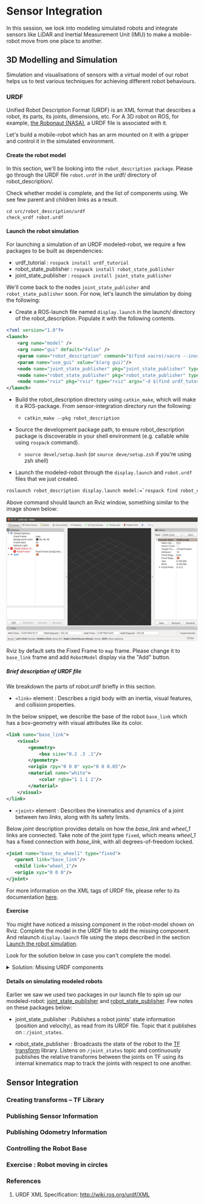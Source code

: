 # Sensor Integration

In this session, we look into modeling simulated robots and integrate
sensors like LiDAR and Inertial Measurement Unit (IMU) to make a mobile-robot
move from one place to another.

## 3D Modelling and Simulation

Simulation and visualisations of sensors with a virtual model of our robot helps
us to test various techniques for achieving different robot behaviours.

### URDF

Unified Robot Description Format (URDF) is an XML format that describes a robot,
its parts, its joints, dimensions, etc. For A 3D robot on ROS, for example,
[the Robonaut (NASA)](https://github.com/gkjohnson/nasa-urdf-robots), a URDF
file is associated with it.

Let's build a mobile-robot which has an arm
mounted on it with a gripper and control it in the simulated environment.

#### Create the robot model

In this section, we'll be looking into the `robot_description package`. Please go
through the URDF file `robot.urdf` in the urdf/ directory of robot_description/.

Check whether model is complete, and the list of components using. We see few
parent and children links as a result.

```
cd src/robot_description/urdf
check_urdf robot.urdf
```

#### Launch the robot simulation

For launching a simulation of an URDF modeled-robot, we require a few
packages to be built as dependencies:

* urdf_tutorial : `rospack install urdf_tutorial`
* robot_state_publisher : `rospack install robot_state_publisher`
* joint_state_publisher : `rospack install joint_state_publisher`

We'll come back to the nodes `joint_state_publisher` and `robot_state_publisher`
soon. For now, let's launch the simulation by doing the following:

* Create a ROS-launch file named `display.launch` in the launch/ directory of the
robot_description. Populate it with the following contents.

```XML
<?xml version="1.0"?>
<launch>
	<arg name="model" />
	<arg name="gui" default="False" />
	<param name="robot_description" command="$(find xacro)/xacro --inorder $(arg model)" />
	<param name="use_gui" value="$(arg gui)"/>
	<node name="joint_state_publisher" pkg="joint_state_publisher" type="joint_state_publisher" />
	<node name="robot_state_publisher" pkg="robot_state_publisher" type="robot_state_publisher" />
	<node name="rviz" pkg="rviz" type="rviz" args="-d $(find urdf_tutorial)/urdf.rviz" />
</launch>
```

* Build the robot_description directory using `catkin_make`, which will make it
a ROS-package. From sensor-integration directory run the following:
    * `catkin_make --pkg robot_description`

* Source the development package path, to ensure robot_description package is
discoverable in your shell environment (e.g. callable while using `rospack` command).
    * `source devel/setup.bash` (or `source deve/setup.zsh` if you're using zsh shell)

* Launch the modeled-robot through the `display.launch` and `robot.urdf` files that we just created.
```bash
roslaunch robot_description display.launch model:=`rospack find robot_description`/urdf/robot.urdf use_gui:=true
```

Above command should launch an Rviz window, something similar to the image shown
below:

![rviz_window](./resources/images/rviz_launch.png)

Rviz by default sets the Fixed Frame to `map` frame. Please change it to
`base_link` frame and add `RobotModel` display via the "Add" button.


##### Brief description of URDF file

We breakdown the parts of robot.urdf briefly in this section.

* `<link>` element : Describes a rigid body with an inertia, visual features,
and collision properties.

In the below snippet, we describe the base of the
robot `base_link` which has a box-geometry with visual attributes like its color.

```XML
<link name="base_link">
	<visual>
		<geometry>
			<box size="0.2 .3 .1"/>
		</geometry>
		<origin rpy="0 0 0" xyz="0 0 0.05"/>
		<material name="white">
			<color rgba="1 1 1 1"/>
		</material>
	</visual>
</link>
```

* `<joint>` element : Describes the kinematics and dynamics of a joint between
two _links_, along with its safety limits.

Below _joint_ description provides details on how the *base_link* and *wheel_1*
links are connected. Take note of the joint type `fixed`, which means *wheel_1*
has a fixed connection with *base_link*, with all degrees-of-freedom locked.

 ```XML
<joint name="base_to_wheel1" type="fixed">
	<parent link="base_link"/>
	<child link="wheel_1"/>
	<origin xyz="0 0 0"/>
</joint>
 ```

For more information on the XML tags of URDF file, please refer to its
documentation [here](http://wiki.ros.org/urdf/XML).


#### Exercise

You might have noticed a missing component in the robot-model shown on Rviz.
Complete the model in the URDF file to add the missing component. And relaunch
`display.launch` file using the steps described in the section
[Launch the robot simulation](#launch-the-robot-simulation).

Look for the solution below in case you can't complete the model.

<details>
<summary>Solution: Missing URDF components</summary>
<br>

A link for wheel-4.<br>

```
<link name="wheel_4">
	<visual>
  	<geometry>
			<cylinder length="0.05" radius="0.05"/>
		</geometry>
		<origin rpy="0 1.5 0" xyz="-0.1 -0.1 0"/>
		<material name="black"/>
	</visual>
</link>
```

<br><br>
A joint connecting wheel-4 to the robot's base-link.<br>

```
<joint name="base_to_wheel4" type="fixed">
	<parent link="base_link"/>
	<child link="wheel_4"/>
	<origin xyz="0 0 0"/>
</joint>
```
</details>


#### Details on simulating modeled robots

Earlier we saw we used two packages in our launch file to spin up our modeled-robot:
[joint_state_publisher](http://wiki.ros.org/joint_state_publisher) and
[robot_state_publisher](http://wiki.ros.org/robot_state_publisher).
Few notes on these packages below:

* joint_state_publisher : Publishes a robot joints' state information (position
and velocity), as read from its URDF file. Topic that it publishes on : `/joint_states`.

* robot_state_publisher : Broadcasts the state of the robot to the
[TF transform](http://wiki.ros.org/tf2) library. Listens on `/joint_states` topic
and continuously publishes the relative transforms between the joints on TF using
its internal kinematics map to track the joints with respect to one another.

## Sensor Integration

### Creating transforms – TF Library

### Publishing Sensor Information

### Publishing Odometry Information

### Controlling the Robot Base

### Exercise : Robot moving in circles

### References

1. URDF XML Specification: http://wiki.ros.org/urdf/XML
